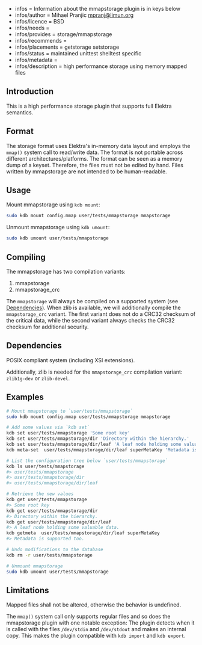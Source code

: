 - infos = Information about the mmapstorage plugin is in keys below
- infos/author = Mihael Pranjic <mpranj@limun.org>
- infos/licence = BSD
- infos/needs =
- infos/provides = storage/mmapstorage
- infos/recommends =
- infos/placements = getstorage setstorage
- infos/status = maintained unittest shelltest specific
- infos/metadata =
- infos/description = high performance storage using memory mapped files

## Introduction

This is a high performance storage plugin that supports full Elektra semantics.

## Format

The storage format uses Elektra's in-memory data layout and employs the `mmap()` system call to read/write data.
The format is not portable across different architectures/platforms. The format can be seen as a memory dump of a keyset.
Therefore, the files must not be edited by hand. Files written by mmapstorage are not intended to be human-readable.

## Usage

Mount mmapstorage using `kdb mount`:

```sh
sudo kdb mount config.mmap user/tests/mmapstorage mmapstorage
```

Unmount mmapstorage using `kdb umount`:

```sh
sudo kdb umount user/tests/mmapstorage
```

## Compiling

The mmapstorage has two compilation variants:

1. mmapstorage
2. mmapstorage_crc

The `mmapstorage` will always be compiled on a supported system (see [Dependencies](#dependencies)). When zlib is available,
we will additionally compile the `mmapstorage_crc` variant. The first variant does not do a CRC32 checksum of the critical data,
while the second variant always checks the CRC32 checksum for additional security.

## Dependencies

POSIX compliant system (including XSI extensions).

Additionally, zlib is needed for the `mmapstorage_crc` compilation variant: `zlib1g-dev` or `zlib-devel`.

## Examples

```sh
# Mount mmapstorage to `user/tests/mmapstorage`
sudo kdb mount config.mmap user/tests/mmapstorage mmapstorage

# Add some values via `kdb set`
kdb set user/tests/mmapstorage 'Some root key'
kdb set user/tests/mmapstorage/dir 'Directory within the hierarchy.'
kdb set user/tests/mmapstorage/dir/leaf 'A leaf node holding some valuable data.'
kdb meta-set  user/tests/mmapstorage/dir/leaf superMetaKey 'Metadata is supported too.'

# List the configuration tree below `user/tests/mmapstorage`
kdb ls user/tests/mmapstorage
#> user/tests/mmapstorage
#> user/tests/mmapstorage/dir
#> user/tests/mmapstorage/dir/leaf

# Retrieve the new values
kdb get user/tests/mmapstorage
#> Some root key
kdb get user/tests/mmapstorage/dir
#> Directory within the hierarchy.
kdb get user/tests/mmapstorage/dir/leaf
#> A leaf node holding some valuable data.
kdb getmeta  user/tests/mmapstorage/dir/leaf superMetaKey
#> Metadata is supported too.

# Undo modifications to the database
kdb rm -r user/tests/mmapstorage

# Unmount mmapstorage
sudo kdb umount user/tests/mmapstorage
```

## Limitations

Mapped files shall not be altered, otherwise the behavior is undefined.

The `mmap()` system call only supports regular files and so does the mmapstorage
plugin with one notable exception: The plugin detects when it is called with the
files `/dev/stdin` and `/dev/stdout` and makes an internal copy. This makes the
plugin compatible with `kdb import` and `kdb export`.
